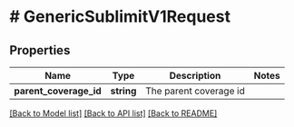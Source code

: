 # # GenericSublimitV1Request

## Properties

Name | Type | Description | Notes
------------ | ------------- | ------------- | -------------
**parent_coverage_id** | **string** | The parent coverage id |

[[Back to Model list]](../../README.md#models) [[Back to API list]](../../README.md#endpoints) [[Back to README]](../../README.md)
